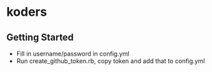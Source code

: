 koders
======

## Getting Started

- Fill in username/password in config.yml
- Run create_github_token.rb, copy token and add that to config.yml

